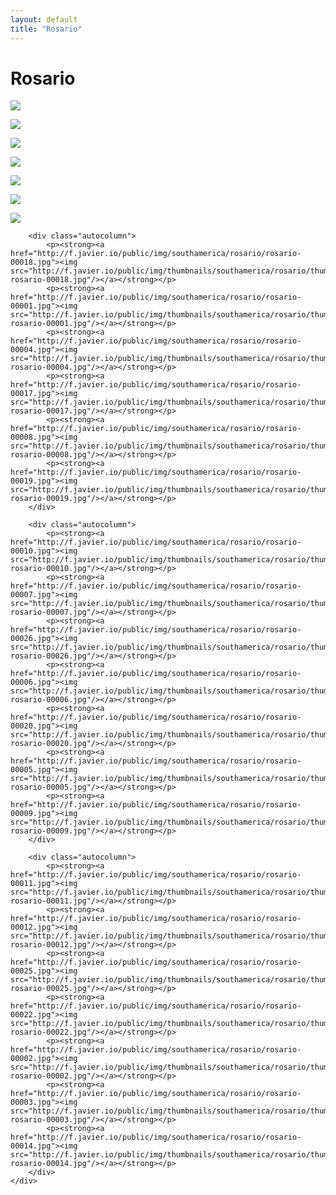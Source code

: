 ```yaml
---
layout: default
title: "Rosario"
---
```


<h1 class="page" style="padding-left:0%;">Rosario</h1>
<div class="page">
    <div class="autowide">
        <div class="autocolumn">
            <p><strong><a href="http://f.javier.io/public/img/southamerica/rosario/rosario-00021.jpg"><img src="http://f.javier.io/public/img/thumbnails/southamerica/rosario/thumbnail-rosario-00021.jpg"/></a></strong></p>
            <p><strong><a href="http://f.javier.io/public/img/southamerica/rosario/rosario-00023.jpg"><img src="http://f.javier.io/public/img/thumbnails/southamerica/rosario/thumbnail-rosario-00023.jpg"/></a></strong></p>
            <p><strong><a href="http://f.javier.io/public/img/southamerica/rosario/rosario-00013.jpg"><img src="http://f.javier.io/public/img/thumbnails/southamerica/rosario/thumbnail-rosario-00013.jpg"/></a></strong></p>
            <p><strong><a href="http://f.javier.io/public/img/southamerica/rosario/rosario-00024.jpg"><img src="http://f.javier.io/public/img/thumbnails/southamerica/rosario/thumbnail-rosario-00024.jpg"/></a></strong></p>
            <p><strong><a href="http://f.javier.io/public/img/southamerica/rosario/rosario-00027.jpg"><img src="http://f.javier.io/public/img/thumbnails/southamerica/rosario/thumbnail-rosario-00027.jpg"/></a></strong></p>
            <p><strong><a href="http://f.javier.io/public/img/southamerica/rosario/rosario-00015.jpg"><img src="http://f.javier.io/public/img/thumbnails/southamerica/rosario/thumbnail-rosario-00015.jpg"/></a></strong></p>
            <p><strong><a href="http://f.javier.io/public/img/southamerica/rosario/rosario-00016.jpg"><img src="http://f.javier.io/public/img/thumbnails/southamerica/rosario/thumbnail-rosario-00016.jpg"/></a></strong></p>
        </div>

        <div class="autocolumn">
            <p><strong><a href="http://f.javier.io/public/img/southamerica/rosario/rosario-00018.jpg"><img src="http://f.javier.io/public/img/thumbnails/southamerica/rosario/thumbnail-rosario-00018.jpg"/></a></strong></p>
            <p><strong><a href="http://f.javier.io/public/img/southamerica/rosario/rosario-00001.jpg"><img src="http://f.javier.io/public/img/thumbnails/southamerica/rosario/thumbnail-rosario-00001.jpg"/></a></strong></p>
            <p><strong><a href="http://f.javier.io/public/img/southamerica/rosario/rosario-00004.jpg"><img src="http://f.javier.io/public/img/thumbnails/southamerica/rosario/thumbnail-rosario-00004.jpg"/></a></strong></p>
            <p><strong><a href="http://f.javier.io/public/img/southamerica/rosario/rosario-00017.jpg"><img src="http://f.javier.io/public/img/thumbnails/southamerica/rosario/thumbnail-rosario-00017.jpg"/></a></strong></p>
            <p><strong><a href="http://f.javier.io/public/img/southamerica/rosario/rosario-00008.jpg"><img src="http://f.javier.io/public/img/thumbnails/southamerica/rosario/thumbnail-rosario-00008.jpg"/></a></strong></p>
            <p><strong><a href="http://f.javier.io/public/img/southamerica/rosario/rosario-00019.jpg"><img src="http://f.javier.io/public/img/thumbnails/southamerica/rosario/thumbnail-rosario-00019.jpg"/></a></strong></p>
        </div>

        <div class="autocolumn">
            <p><strong><a href="http://f.javier.io/public/img/southamerica/rosario/rosario-00010.jpg"><img src="http://f.javier.io/public/img/thumbnails/southamerica/rosario/thumbnail-rosario-00010.jpg"/></a></strong></p>
            <p><strong><a href="http://f.javier.io/public/img/southamerica/rosario/rosario-00007.jpg"><img src="http://f.javier.io/public/img/thumbnails/southamerica/rosario/thumbnail-rosario-00007.jpg"/></a></strong></p>
            <p><strong><a href="http://f.javier.io/public/img/southamerica/rosario/rosario-00026.jpg"><img src="http://f.javier.io/public/img/thumbnails/southamerica/rosario/thumbnail-rosario-00026.jpg"/></a></strong></p>
            <p><strong><a href="http://f.javier.io/public/img/southamerica/rosario/rosario-00006.jpg"><img src="http://f.javier.io/public/img/thumbnails/southamerica/rosario/thumbnail-rosario-00006.jpg"/></a></strong></p>
            <p><strong><a href="http://f.javier.io/public/img/southamerica/rosario/rosario-00020.jpg"><img src="http://f.javier.io/public/img/thumbnails/southamerica/rosario/thumbnail-rosario-00020.jpg"/></a></strong></p>
            <p><strong><a href="http://f.javier.io/public/img/southamerica/rosario/rosario-00005.jpg"><img src="http://f.javier.io/public/img/thumbnails/southamerica/rosario/thumbnail-rosario-00005.jpg"/></a></strong></p>
            <p><strong><a href="http://f.javier.io/public/img/southamerica/rosario/rosario-00009.jpg"><img src="http://f.javier.io/public/img/thumbnails/southamerica/rosario/thumbnail-rosario-00009.jpg"/></a></strong></p>
        </div>

        <div class="autocolumn">
            <p><strong><a href="http://f.javier.io/public/img/southamerica/rosario/rosario-00011.jpg"><img src="http://f.javier.io/public/img/thumbnails/southamerica/rosario/thumbnail-rosario-00011.jpg"/></a></strong></p>
            <p><strong><a href="http://f.javier.io/public/img/southamerica/rosario/rosario-00012.jpg"><img src="http://f.javier.io/public/img/thumbnails/southamerica/rosario/thumbnail-rosario-00012.jpg"/></a></strong></p>
            <p><strong><a href="http://f.javier.io/public/img/southamerica/rosario/rosario-00025.jpg"><img src="http://f.javier.io/public/img/thumbnails/southamerica/rosario/thumbnail-rosario-00025.jpg"/></a></strong></p>
            <p><strong><a href="http://f.javier.io/public/img/southamerica/rosario/rosario-00022.jpg"><img src="http://f.javier.io/public/img/thumbnails/southamerica/rosario/thumbnail-rosario-00022.jpg"/></a></strong></p>
            <p><strong><a href="http://f.javier.io/public/img/southamerica/rosario/rosario-00002.jpg"><img src="http://f.javier.io/public/img/thumbnails/southamerica/rosario/thumbnail-rosario-00002.jpg"/></a></strong></p>
            <p><strong><a href="http://f.javier.io/public/img/southamerica/rosario/rosario-00003.jpg"><img src="http://f.javier.io/public/img/thumbnails/southamerica/rosario/thumbnail-rosario-00003.jpg"/></a></strong></p>
            <p><strong><a href="http://f.javier.io/public/img/southamerica/rosario/rosario-00014.jpg"><img src="http://f.javier.io/public/img/thumbnails/southamerica/rosario/thumbnail-rosario-00014.jpg"/></a></strong></p>
        </div>
    </div>
</div>
